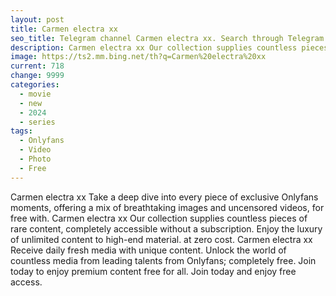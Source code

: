 ```yaml
---
layout: post
title: Carmen electra xx
seo_title: Telegram channel Carmen electra xx. Search through Telegram channels. Catalog of telegram channels.
description: Carmen electra xx Our collection supplies countless pieces of rare content, completely accessible without a subscription. Enjoy the luxury of unlimited content to high-end material
image: https://ts2.mm.bing.net/th?q=Carmen%20electra%20xx
current: 718
change: 9999
categories:
  - movie
  - new
  - 2024
  - series
tags: 
  - Onlyfans
  - Video
  - Photo
  - Free
---
```


Carmen electra xx Take a deep dive into every piece of exclusive Onlyfans moments, offering a mix of breathtaking images and uncensored videos, for free with. Carmen electra xx Our collection supplies countless pieces of rare content, completely accessible without a subscription. Enjoy the luxury of unlimited content to high-end material. at zero cost. Carmen electra xx Receive daily fresh media with unique content. Unlock the world of countless media from leading talents from Onlyfans; completely free. Join today to enjoy premium content free for all. Join today and enjoy free access.
